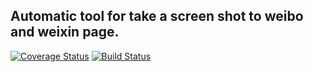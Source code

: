Automatic tool for take a screen shot to weibo and weixin page.
---------------------------------------------------------------

[![Coverage Status](https://coveralls.io/repos/github/DistPub/weibo_weixin_screen_shot/badge.svg?branch=master)](https://coveralls.io/github/DistPub/weibo_weixin_screen_shot?branch=master)
[![Build Status](https://travis-ci.org/DistPub/weibo_weixin_screen_shot.svg?branch=master)](https://travis-ci.org/DistPub/weibo_weixin_screen_shot)
